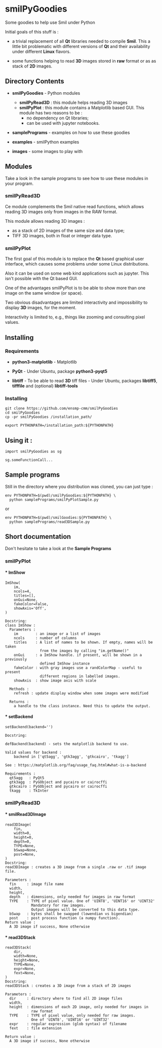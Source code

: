 
# smilPyGoodies
 
Some goodies to help use Smil under Python

Initial goals of this stuff is :

* a trivial replacement of all __Qt__ libraries needed to compile __Smil__. This
a little bit problematic with different versions of __Qt__ and their 
availability under different __Linux__ flavors. 

* some functions helping to read __3D__ images stored in __raw__ format or as
as stack of __2D__ images.

## Directory Contents

* __smilPyGoodies__  - Python modules

  * __smilPyRead3D__ : this module helps reading 3D images
  * __smilPyPlot__ : this module contains a Matplotlib based GUI.
    This module has two reasons to be :
    * no dependency on Qt libraries;
    * can be used with jupyter notebooks.

* __samplePrograms__ - examples on how to use these goodies

* __examples__ - smilPython examples

* __images__ - some images to play with

## Modules

Take a look in the sample programs to see how to use these modules in your 
program.

###  smilPyRead3D

  Ce module complements the Smil native read functions, which allows reading 3D images only from images in the RAW format.

  This module allows reading 3D images :
* as a stack of 2D images of the same size and data type;
* TIFF 3D images, both in float or integer data type.

### smilPyPlot

The first goal of this module is to replace the __Qt__ based graphical user interface, which causes some problems under some Linux distributions.

Also it can be used on some web kind applications such as jupyter. This isn't possible with the Qt based GUI.

One of the advantages smilPyPlot is to be able to show more than one image on 
the same window (or space).

Two obvious disadvantages are limited interactivity and impossibility to 
display __3D__ images, for the moment. 

Interactivity is limited to, e.g., things like zooming and consulting pixel 
values.



## Installing

### Requirements

* __python3-matplotlib__ - Matplotlib

* __PyQt__ - Under Ubuntu, package __python3-pyqt5__

* __libtiff__ - To be able to read __3D__ tiff files - Under Ubuntu, packages 
  __libtiff5__, __tifffile__ and (optional) __libtiff-tools__

### Installing

    git clone https://github.com/ensmp-cmm/smilPyGoodies
    cd smilPyGoodies
    cp -pr smilPyGoodies /installation_path/
    
    export PYTHONPATH=/installation_path:${PYTHONPATH}

## Using it :

    import smilPyGoodies as sg

    sg.someFunctionCall...

## Sample programs

Still in the directory where you distribution was cloned, you can just type :

    env PYTHONPATH=$(pwd)/smilPyGoodies:${PYTHONPATH} \
      python samplePrograms/smilPyPlotSample.py

or

    env PYTHONPATH=$(pwd)/smilGoodies:${PYTHONPATH} \
      python samplePrograms/read3DSample.py

## Short documentation

Don't hesitate to take a look at the __Sample Programs__

### smilPyPlot

####  * ImShow

    ImShow(
        im,
        ncols=4,
        titles=[],
        onGui=None,
        fakeColor=False,
        showAxis='Off',
    )

    Docstring:
    class ImShow :
      Parameters :
        im        : an image or a list of images
        ncols     : number of columns
        titles    : A list of names to be shown. If empty, names will be taken
                    from the images by calling "im.getName()"
        onGui     : a ImShow handle. if present, will be shown in a previously
                    defined ImShow instance
        fakeColor : with gray images use a randColorMap - useful to present
                    different regions in labelled images.
        showAxis  : show image axis with scale

      Methods :
        refresh : update display window when some images were modified
        
      Returns :
        a handle to the class instance. Need this to update the output.

#### * setBackend

    setBackend(backend='')

    Docstring:

    defBackend(backend) - sets the matplotlib backend to use.
    
    Valid values for backend :
        backend in ['qt5agg', 'gtk3agg', 'gtkcairo', 'tkagg']

    See : https://matplotlib.org/faq/usage_faq.html#what-is-a-backend

    Requirements :
      qt5agg   : PyQt5
      gtk3agg  : PyGObject and pycairo or cairocffi
      gtkcairo : PyGObject and pycairo or cairocffi
      tkagg    : TkInter


### smilPyRead3D

#### * smilRead3DImage

    read3DImage(
        fin,
        width=0,
        height=0,
        depth=0,
        TYPE=None,
        bSwap=None,
        post=None,
    )
    Docstring:
    read3DImage : creates a 3D image from a single .raw or .tif image file.

    Parameters :
      fin     : image file name
      width,
      height,
      depth   : dimensions, only needed for images in raw format
      TYPE    : TYPE of pixel value. One of 'UINT8', 'UINT16' or 'UINT32'
                Mandatory for raw images.
                Output images will be converted to this data type.
      bSwap   : bytes shall be swapped (lowendian vs bigendian)
      post    : post process function (a numpy function).
    Return value :
      A 3D image if success, None otherwise

#### * read3DStack
    read3DStack(
        dir,
        width=None,
        height=None,
        TYPE=None,
        expr=None,
        fext=None,
    )
    Docstring:
    read3DStack : creates a 3D image from a stack of 2D images

    Parameters :
      dir     : directory where to find all 2D image files
      width,
      height  : dimensions of each 2D image, only needed for images in 
                raw format
      TYPE    : TYPE of pixel value, only needed for raw images. 
                One of 'UINT8', 'UINT16' or 'UINT32'
      expr    : regular expression (glob syntax) of filename
      fext    : file extension

    Return value :
      A 3D image if success, None otherwise

